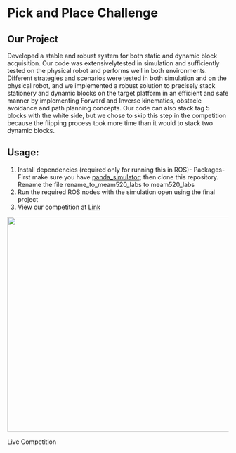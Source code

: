 # Pick and Place Challenge

## Our Project
Developed a stable and robust system for both static and dynamic block acquisition. Our code was extensivelytested in simulation and sufficiently tested on the physical robot and performs well in both environments. Different strategies and scenarios were tested in both simulation and on the physical robot, and we implemented a robust solution to precisely stack stationery and dynamic blocks on the target platform in an efficient and safe manner by implementing Forward and Inverse kinematics, obstacle avoidance and path planning concepts. Our code can also stack tag 5 blocks with the white side, but we chose to skip this step in the competition because the flipping process took more time than it would to stack two dynamic blocks.

## Usage:
1) Install dependencies (required only for running this in ROS)-
Packages- First make sure you have [panda_simulator](https://github.com/justagist/panda_simulator/tree/noetic-devel); then clone this repository. Rename the file rename_to_meam520_labs to meam520_labs
2) Run the required ROS nodes with the simulation open using the final project
3) View our competition at [Link](https://www.youtube.com/watch?v=U018lOmAtOI)

<!-- ![rrt_algo](imgs/rrt_algo.png) -->

<img src=Images/pickplace.gif height="489" width="567" > <p></p>
Live Competition
